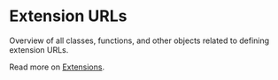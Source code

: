 # Extension URLs

Overview of all classes, functions, and other objects related to defining extension URLs.

Read more on [Extensions](../../concepts/advanced/extensions).
